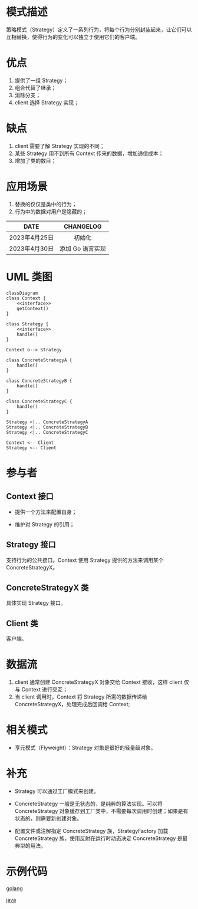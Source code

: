 # 模式描述

策略模式（Strategy）定义了一系列行为，将每个行为分别封装起来，让它们可以互相替换，使得行为的变化可以独立于使用它们的客户端。

# 优点

1. 提供了一组 Strategy；
2. 组合代替了继承；
3. 消除分支；
4. client 选择 Strategy 实现；

# 缺点

1. client 需要了解 Strategy 实现的不同；
2. 某些 Strategy 用不到所有 Context 传来的数据，增加通信成本；
3. 增加了类的数目；

# 应用场景

1. 替换的仅仅是类中的行为；
2. 行为中的数据对用户是隐藏的；

<!-- more -->

|     DATE      |    CHANGELOG     |
| :-----------: | :--------------: |
| 2023年4月25日 |      初始化      |
| 2023年4月30日 | 添加 Go 语言实现 |

# UML 类图

```mermaid
classDiagram
class Context {
	<<interface>>
	getContext()
}

class Strategy {
	<<interface>>
	handle()
}

Context o--> Strategy

class ConcreteStrategyA {
	handle()
}

class ConcreteStrategyB {
	handle()
}

class ConcreteStrategyC {
	handle()
}

Strategy <|.. ConcreteStrategyA
Strategy <|.. ConcreteStrategyB
Strategy <|.. ConcreteStrategyC

Context <-- Client
Strategy <-- Client
```

# 参与者

## Context 接口

- 提供一个方法来配置自身；

- 维护对 Strategy 的引用；

## Strategy 接口

支持行为的公共接口。Context 使用 Strategy 提供的方法来调用某个 ConcreteStrategyX。

## ConcreteStrategyX 类

具体实现 Strategy 接口。

## Client 类

客户端。

# 数据流

1. client 通常创建 ConcreteStrategyX 对象交给 Context 接收，这样 client 仅与 Context 进行交互；
2. 当 client 调用时，Context 将 Strategy 所需的数据传递给 ConcreteStrategyX，处理完成后回调给 Context;

# 相关模式

- 享元模式（Flyweight）：Strategy 对象是很好的轻量级对象。

# 补充

- Strategy 可以通过工厂模式来创建。

- ConcreteStrategy 一般是无状态的，是纯粹的算法实现。可以将 ConcreteStrategy 对象缓存到工厂类中，不需要每次调用时创建；如果是有状态的，则需要新创建对象。
- 配置文件或注解指定 ConcreteStrategy 族，StrategyFactory 加载 ConcreteStrategy 族，使用反射在运行时动态决定 ConcreteStrategy 是最典型的用法。

# 示例代码

[golang](https://github.com/hanzhang2566/design-patterns-examples/blob/main/go-patterns/behavioral/strategy/strategy_test.go)

[java](https://github.com/hanzhang2566/design-patterns-examples/blob/main/java-patterns/src/test/java/behavioral/strategy/ClientTest.java)
